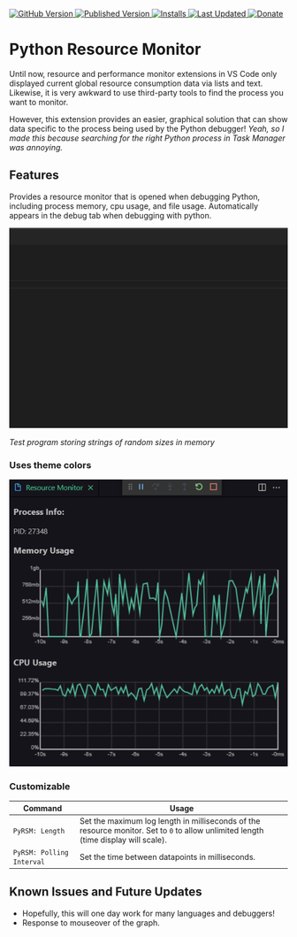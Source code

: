 [
![GitHub Version](https://img.shields.io/github/package-json/v/2kai2kai2/VSCode-Python-Resource-Monitor?color=blue&logo=Github)
](https://github.com/2kai2kai2/VSCode-Python-Resource-Monitor)
[
![Published Version](https://img.shields.io/visual-studio-marketplace/v/kaih2o.python-resource-monitor?color=blue&logo=Visual%20Studio%20Code&logoColor=%230078d7)
![Installs](https://img.shields.io/visual-studio-marketplace/i/kaih2o.python-resource-monitor?logo=Visual%20Studio%20Code&logoColor=%230078d7)
![Last Updated](https://img.shields.io/visual-studio-marketplace/last-updated/kaih2o.python-resource-monitor?logo=Visual%20Studio%20Code&logoColor=%230078d7)
](https://marketplace.visualstudio.com/items?itemName=kaih2o.python-resource-monitor)
[
![Donate](https://img.shields.io/badge/Patreon-donate-orange?logo=Patreon)
](https://www.patreon.com/bePatron?u=9073173)

# Python Resource Monitor

Until now, resource and performance monitor extensions in VS Code only displayed current global resource consumption data via lists and text. Likewise, it is very awkward to use third-party tools to find the process you want to monitor.

However, this extension provides an easier, graphical solution that can show data specific to the process being used by the Python debugger! _Yeah, so I made this because searching for the right Python process in Task Manager was annoying._

## Features

Provides a resource monitor that is opened when debugging Python, including process memory, cpu usage, and file usage. Automatically appears in the debug tab when debugging with python.

![usage](images/usage.gif)

_Test program storing strings of random sizes in memory_

### Uses theme colors

![usage2](images/dark_sc.png)

### Customizable

| Command                   | Usage                                                                                                                               |
| ------------------------- | ----------------------------------------------------------------------------------------------------------------------------------- |
| `PyRSM: Length`           | Set the maximum log length in milliseconds of the resource monitor. Set to `0` to allow unlimited length (time display will scale). |
| `PyRSM: Polling Interval` | Set the time between datapoints in milliseconds.                                                                                    |

## Known Issues and Future Updates

- Hopefully, this will one day work for many languages and debuggers!
- Response to mouseover of the graph.
